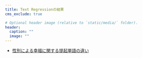 ```yaml
---
title: Text Regressionの結果
cms_exclude: true

# Optional header image (relative to `static/media/` folder).
header:
  caption: ""
  image: ""
---
```


- [性別による幸福に関する提起単語の違い](https://steady-palmier-506f2c.netlify.app/)